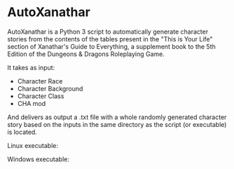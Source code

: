# AutoXanathar

AutoXanathar is a Python 3 script to automatically generate character stories from the contents of the tables present in the "This is Your Life" section of Xanathar's Guide to Everything, a supplement book to the 5th Edition of the Dungeons & Dragons Roleplaying Game.

It takes as input:
- Character Race
- Character Background
- Character Class
- CHA mod

And delivers as output a .txt file with a whole randomly generated character story based on the inputs in the same directory as the script (or executable) is located.

Linux executable: <link>

Windows executable: <link>
